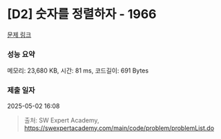 # [D2] 숫자를 정렬하자 - 1966 

[문제 링크](https://swexpertacademy.com/main/code/problem/problemDetail.do?contestProbId=AV5PrmyKAWEDFAUq) 

### 성능 요약

메모리: 23,680 KB, 시간: 81 ms, 코드길이: 691 Bytes

### 제출 일자

2025-05-02 16:08



> 출처: SW Expert Academy, https://swexpertacademy.com/main/code/problem/problemList.do
